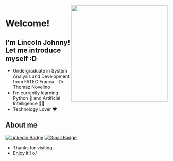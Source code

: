 <img align="right" width="300" height="300" src="https://media.giphy.com/media/IThjAlJnD9WNO/giphy.gif">

# Welcome!
## I'm Lincoln Johnny! Let me introduce myself :D

- Undergraduate in System Analysis and Development from FATEC Franca - Dr. Thomaz Novelino
- I’m currently learning Python 🐍 and Artificial Intelligence 🧠🤖 
- Technology Lover ❤️

## About me 

[![Linkedin Badge](https://img.shields.io/badge/-LinkedIn-blue?style=flat-square&logo=Linkedin&logoColor=white&link=https://www.linkedin.com/in/lincolnjohnny/)](https://www.linkedin.com/in/lincolnjohnny/)
[![Gmail Badge](https://img.shields.io/badge/-Gmail-c14438?style=flat-square&logo=Gmail&logoColor=white&link=mailto:lincolnjohnny@gmail.com)](mailto:lincolnjohnny@gmail.com)


- Thanks for visiting. 
- Enjoy it!! o/


<!--
**lincolnjohnny/lincolnjohnny** is a ✨ _special_ ✨ repository because its `README.md` (this file) appears on your GitHub profile.

Here are some ideas to get you started:

- 🔭 I’m currently working on ...
- 🌱 I’m currently learning ...
- 👯 I’m looking to collaborate on ...
- 🤔 I’m looking for help with ...
- 💬 Ask me about ...
- 📫 How to reach me: ...
- 😄 Pronouns: ...
- ⚡ Fun fact: ...
-->
